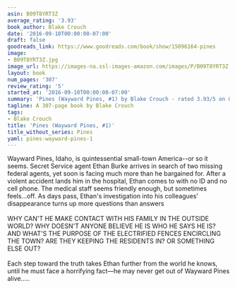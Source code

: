 ```yaml
---
asin: B09T8YRT3Z
average_rating: '3.93'
book_author: Blake Crouch
date: '2016-09-10T00:00:00-07:00'
draft: false
goodreads_link: https://www.goodreads.com/book/show/15096164-pines
image:
- B09T8YRT3Z.jpg
image_url: https://images-na.ssl-images-amazon.com/images/P/B09T8YRT3Z.01._SCLZZZZZZZ.jpg
layout: book
num_pages: '307'
review_rating: '5'
started_at: '2016-09-10T00:00:00-07:00'
summary: 'Pines (Wayward Pines, #1) by Blake Crouch - rated 3.93/5 on Goodreads'
tagline: A 307-page book by Blake Crouch
tags:
- Blake Crouch
title: 'Pines (Wayward Pines, #1)'
title_without_series: Pines
yaml: pines-wayward-pines-1
---
```


Wayward Pines, Idaho, is quintessential small-town America--or so it seems. Secret Service agent Ethan Burke arrives in search of two missing federal agents, yet soon is facing much more than he bargained for. After a violent accident lands him in the hospital, Ethan comes to with no ID and no cell phone. The medical staff seems friendly enough, but sometimes feels...off. As days pass, Ethan's investigation into his colleagues' disappearance turns up more questions than answers<br /><br />WHY CAN'T HE MAKE CONTACT WITH HIS FAMILY IN THE OUTSIDE WORLD? WHY DOESN'T ANYONE BELIEVE HE IS WHO HE SAYS HE IS? AND WHAT'S THE PURPOSE OF THE ELECTRIFIED FENCES ENCIRCLING THE TOWN? ARE THEY KEEPING THE RESIDENTS IN? OR SOMETHING ELSE OUT?<br /><br />Each step toward the truth takes Ethan further from the world he knows, until he must face a horrifying fact—he may never get out of Wayward Pines alive.....